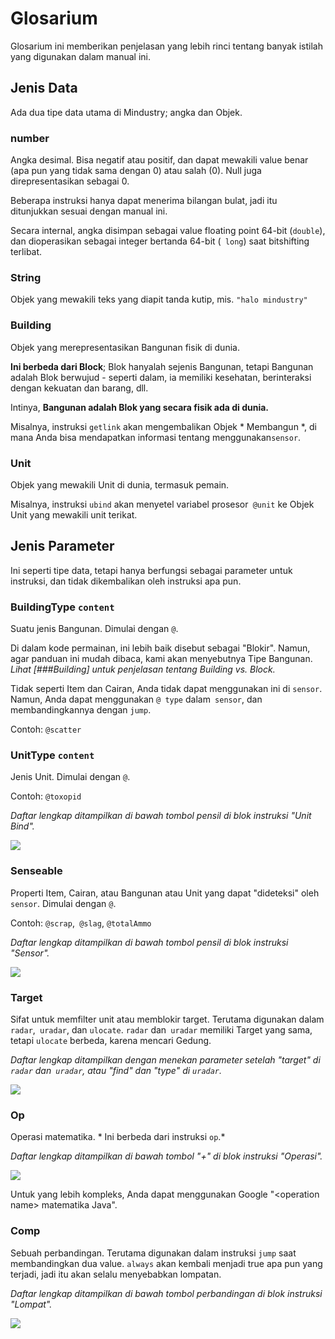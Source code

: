# Glosarium

Glosarium ini memberikan penjelasan yang lebih rinci tentang banyak istilah yang digunakan dalam manual ini.

## Jenis Data

Ada dua tipe data utama di Mindustry; angka dan Objek.

### number

Angka desimal. Bisa negatif atau positif, dan dapat mewakili value benar (apa pun yang tidak sama dengan 0) atau salah (0). Null juga direpresentasikan sebagai 0.

Beberapa instruksi hanya dapat menerima bilangan bulat, jadi itu ditunjukkan sesuai dengan manual ini.

Secara internal, angka disimpan sebagai value floating point 64-bit (`double`), dan dioperasikan sebagai integer bertanda 64-bit (` long`) saat bitshifting terlibat.

### String

Objek yang mewakili teks yang diapit tanda kutip, mis. `"halo mindustry"`

### Building

Objek yang merepresentasikan Bangunan fisik di dunia.

**Ini berbeda dari Block**; Blok hanyalah sejenis Bangunan, tetapi Bangunan adalah Blok berwujud - seperti dalam, ia memiliki kesehatan, berinteraksi dengan kekuatan dan barang, dll.

Intinya, **Bangunan adalah Blok yang secara fisik ada di dunia.**

Misalnya, instruksi `getlink` akan mengembalikan Objek * Membangun *, di mana Anda bisa mendapatkan informasi tentang menggunakan`sensor`.

### Unit

Objek yang mewakili Unit di dunia, termasuk pemain.

Misalnya, instruksi `ubind` akan menyetel variabel prosesor` @unit` ke Objek Unit yang mewakili unit terikat.

## Jenis Parameter

Ini seperti tipe data, tetapi hanya berfungsi sebagai parameter untuk instruksi, dan tidak dikembalikan oleh instruksi apa pun.

### BuildingType `content`

Suatu jenis Bangunan. Dimulai dengan `@`.

Di dalam kode permainan, ini lebih baik disebut sebagai "Blokir". Namun, agar panduan ini mudah dibaca, kami akan menyebutnya Tipe Bangunan. *Lihat [###Building] untuk penjelasan tentang Building vs. Block.*

Tidak seperti Item dan Cairan, Anda tidak dapat menggunakan ini di `sensor`. Namun, Anda dapat menggunakan `@ type` dalam` sensor`, dan membandingkannya dengan `jump`.

Contoh: `@scatter`

### UnitType `content`

Jenis Unit. Dimulai dengan `@`.

Contoh: `@toxopid`

*Daftar lengkap ditampilkan di bawah tombol pensil di blok instruksi "Unit Bind".*

<img src="/wiki/images/misc/logic-glossary-unitType-unitBind.png">

### Senseable

Properti Item, Cairan, atau Bangunan atau Unit yang dapat "dideteksi" oleh `sensor`. Dimulai dengan `@`.

Contoh: `@scrap`,` @slag`, `@totalAmmo`

*Daftar lengkap ditampilkan di bawah tombol pensil di blok instruksi "Sensor".*

<img src="/wiki/images/misc/logic-glossary-senseable-sensor.png">

### Target

Sifat untuk memfilter unit atau memblokir target. Terutama digunakan dalam `radar`,` uradar`, dan `ulocate`. `radar` dan` uradar` memiliki Target yang sama, tetapi `ulocate` berbeda, karena mencari Gedung.

*Daftar lengkap ditampilkan dengan menekan parameter setelah "target" di `radar` dan` uradar`, atau "find" dan "type" di `uradar`.*

<img src="/wiki/images/misc/logic-glossary-target-radar.png">

### Op

Operasi matematika. * Ini berbeda dari instruksi `op`.*

*Daftar lengkap ditampilkan di bawah tombol "+" di blok instruksi "Operasi".*

<img src="/wiki/images/misc/logic-glossary-op-operation.png">

Untuk yang lebih kompleks, Anda dapat menggunakan Google "<operation name\> matematika Java".

### Comp

Sebuah perbandingan. Terutama digunakan dalam instruksi `jump` saat membandingkan dua value. `always` akan kembali menjadi true apa pun yang terjadi, jadi itu akan selalu menyebabkan lompatan.

*Daftar lengkap ditampilkan di bawah tombol perbandingan di blok instruksi "Lompat".*

<img src="/wiki/images/misc/logic-glossary-comp-jump.png">

